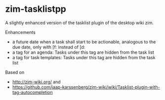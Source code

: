# zim-tasklistpp
A slightly enhanced version of the tasklist plugin of the desktop wiki zim.

Enhancements
* a future date when a task shall start to be actionable, analogous to the due date, only with [f: instead of [d:
* a tag for an agenda: Tasks under this tag are hidden from the task list
* a tag for task templates: Tasks under this tag are hidden from the task list

Based on
* http://zim-wiki.org/ and
* https://github.com/jaap-karssenberg/zim-wiki/wiki/Tasklist-plugin-with-tag-autocompletion

